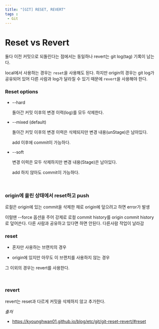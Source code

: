 ```yaml
---
title: "[GIT] RESET, REVERT"
tags : 
 - Git
---
```




# Reset vs Revert

둘다 이전 커밋으로 되돌린다는 점에서는 동일하나 revert는 git log(tag) 기록이 남는다.

local에서 사용하는 경우는 `reset`을 사용해도 된다. 하지만 origin의 경우는 git log가 공유되어 있어 다른 사람과 log가 달라질 수 있기 때문에 `revert`을 사용해야 한다.

### Reset options

* --hard

  돌아간 커밋 이후의 변경 이력(log)를 모두 삭제한다.

* --mixed (default)

  돌아간 커밋 이후의 변경 이력은 삭제되지만 변경 내용(unStage)은 남아있다.

  add 이후에 commit이 가능하다.

* --soft

  변경 이력은 모두 삭제하지만 변경 내용(Stage)은 남아있다.

  add 하지 않아도 commit이 가능하다.

<br/>

### origin에 올린 상태에서 reset하고 push

로컬은 origin에 있는 commit을 삭제한 채로 origin에 덮으려고 하면 error가 발생

이럴땐 --force 옵션을 주어 강제로 로컬 commit history를 origin commit history로 덮어쓴다. 다른 사람과 공유하고 있다면 하면 안된다. 다른사람 작업이 날라감

### reset

* 혼자만 사용하는 브랜치의 경우

* origin에 있지만 아무도 이 브랜치를 사용하지 않는 경우

그 이외의 경우는 revert를 사용한다.

<br/>

### revert

revert는 reset과 다르게 커밋을 삭제하지 않고 추가한다.



*출처*

* https://kyounghwan01.github.io/blog/etc/git/git-reset-revert/#reset
